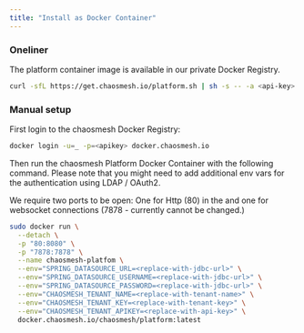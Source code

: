 ```yaml
---
title: "Install as Docker Container"
---
```


### Oneliner

The platform container image is available in our private Docker Registry.

```sh
curl -sfL https://get.chaosmesh.io/platform.sh | sh -s -- -a <api-key> -d <jdbc-url> -u <jdbc-user> -p <jdbc-password>
```

### Manual setup

First login to the chaosmesh Docker Registry:

```sh
docker login -u=_ -p=<apikey> docker.chaosmesh.io
```

Then run the chaosmesh Platform Docker Container with the following command.
Please note that you might need to add additional env vars for the authentication using LDAP / OAuth2.

We require two ports to be open: One for Http (80) in the and one for websocket connections (7878 - currently cannot be changed.)

```sh
sudo docker run \
  --detach \
  -p "80:8080" \
  -p "7878:7878" \
  --name chaosmesh-platfom \
  --env="SPRING_DATASOURCE_URL=<replace-with-jdbc-url>" \
  --env="SPRING_DATASOURCE_USERNAME=<replace-with-jdbc-url>" \
  --env="SPRING_DATASOURCE_PASSWORD=<replace-with-jdbc-url>" \
  --env="CHAOSMESH_TENANT_NAME=<replace-with-tenant-name>" \
  --env="CHAOSMESH_TENANT_KEY=<replace-with-tenant-key>" \
  --env="CHAOSMESH_TENANT_APIKEY=<replace-with-api-key>" \
  docker.chaosmesh.io/chaosmesh/platform:latest
```
